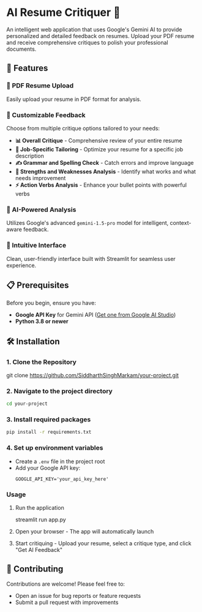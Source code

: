 # AI Resume Critiquer 🤖

An intelligent web application that uses Google's Gemini AI to provide personalized and detailed feedback on resumes. Upload your PDF resume and receive comprehensive critiques to polish your professional documents.

## 🚀 Features

### 📄 PDF Resume Upload
Easily upload your resume in PDF format for analysis.

### 🎯 Customizable Feedback
Choose from multiple critique options tailored to your needs:

- **📊 Overall Critique** - Comprehensive review of your entire resume
- **🎯 Job-Specific Tailoring** - Optimize your resume for a specific job description
- **✍️ Grammar and Spelling Check** - Catch errors and improve language
- **💪 Strengths and Weaknesses Analysis** - Identify what works and what needs improvement
- **⚡ Action Verbs Analysis** - Enhance your bullet points with powerful verbs

### 🤖 AI-Powered Analysis
Utilizes Google's advanced `gemini-1.5-pro` model for intelligent, context-aware feedback.

### 🎨 Intuitive Interface
Clean, user-friendly interface built with Streamlit for seamless user experience.

## 📋 Prerequisites

Before you begin, ensure you have:

- **Google API Key** for Gemini API ([Get one from Google AI Studio](https://makersuite.google.com/app/apikey))
- **Python 3.8 or newer**

## 🛠️ Installation

### 1. Clone the Repository
git clone https://github.com/SiddharthSinghMarkam/your-project.git

### 2. Navigate to the project directory
   ```bash
   cd your-project
   ```

### 3. Install required packages
   ```bash
   pip install -r requirements.txt
   ```

### 4. Set up environment variables
   - Create a `.env` file in the project root
   - Add your Google API key:
     ```
     GOOGLE_API_KEY='your_api_key_here'
     ```

### Usage

1. Run the application
   
   streamlit run app.py
   
2. Open your browser - The app will automatically launch

3. Start critiquing - Upload your resume, select a critique type, and click "Get AI Feedback"

## 🤝 Contributing

Contributions are welcome! Please feel free to:
- Open an issue for bug reports or feature requests
- Submit a pull request with improvements
